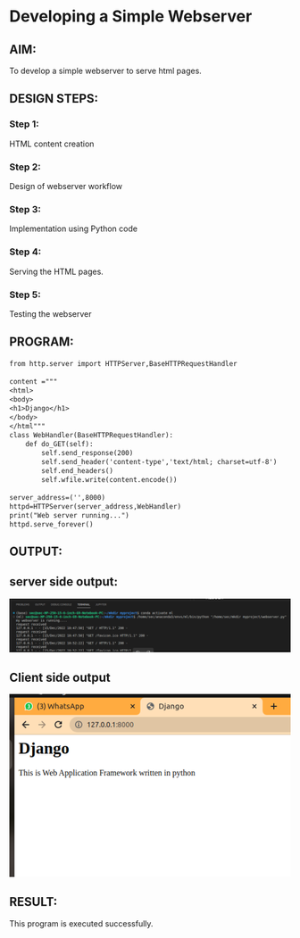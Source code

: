 # Developing a Simple Webserver
## AIM:
To develop a simple webserver to serve html pages.

## DESIGN STEPS:
### Step 1: 
HTML content creation
### Step 2:
Design of webserver workflow
### Step 3:
Implementation using Python code
### Step 4:
Serving the HTML pages.
### Step 5:
Testing the webserver

## PROGRAM:
```
from http.server import HTTPServer,BaseHTTPRequestHandler

content ="""
<html>
<body>
<h1>Django</h1>
</body>
</html""" 
class WebHandler(BaseHTTPRequestHandler):
    def do_GET(self):
        self.send_response(200)
        self.send_header('content-type','text/html; charset=utf-8')
        self.end_headers()
        self.wfile.write(content.encode())
    
server_address=('',8000)
httpd=HTTPServer(server_address,WebHandler)
print("Web server running...")
httpd.serve_forever() 
```   
## OUTPUT:
## server side output:
!['output'](/Screenshot%20from%202022-12-29%2010-44-27.png)
## Client side output
!['output'](/output1.png)
## RESULT:
This program is executed successfully.